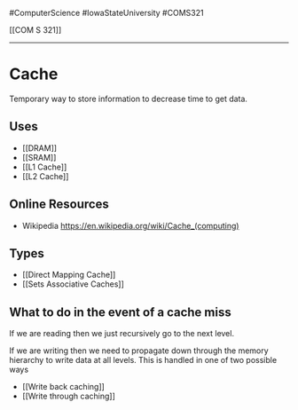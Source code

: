 #ComputerScience  #IowaStateUniversity  #COMS321 


[[COM S 321]] 

---

# Cache

Temporary way to store information to decrease time to get data.

## Uses

- [[DRAM]]
- [[SRAM]]
- [[L1 Cache]]
- [[L2 Cache]]

## Online Resources
- Wikipedia https://en.wikipedia.org/wiki/Cache_(computing)

## Types 

- [[Direct Mapping Cache]]
- [[Sets Associative Caches]]


## What to do in the event of a cache miss

If we are reading then we just recursively go to the next level. 

If we are writing then we need to propagate  down through the memory hierarchy to write data at all levels. This is handled in one of two possible ways 

- [[Write back caching]]
- [[Write through caching]] 
